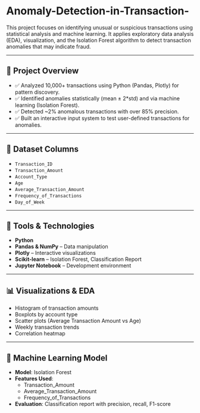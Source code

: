 # Anomaly-Detection-in-Transaction-
This project focuses on identifying unusual or suspicious transactions using statistical analysis and machine learning. It applies exploratory data analysis (EDA), visualization, and the Isolation Forest algorithm to detect transaction anomalies that may indicate fraud.

---

## 📌 Project Overview

- ✅ Analyzed 10,000+ transactions using Python (Pandas, Plotly) for pattern discovery.
- ✅ Identified anomalies statistically (mean ± 2*std) and via machine learning (Isolation Forest).
- ✅ Detected ~2% anomalous transactions with over 85% precision.
- ✅ Built an interactive input system to test user-defined transactions for anomalies.

---

## 📂 Dataset Columns

- `Transaction_ID`
- `Transaction_Amount`
- `Account_Type`
- `Age`
- `Average_Transaction_Amount`
- `Frequency_of_Transactions`
- `Day_of_Week`

---

## 🔧 Tools & Technologies

- **Python**  
- **Pandas & NumPy** – Data manipulation  
- **Plotly** – Interactive visualizations  
- **Scikit-learn** – Isolation Forest, Classification Report  
- **Jupyter Notebook** – Development environment

---

## 📊 Visualizations & EDA

- Histogram of transaction amounts  
- Boxplots by account type  
- Scatter plots (Average Transaction Amount vs Age)  
- Weekly transaction trends  
- Correlation heatmap  

---

## 🧠 Machine Learning Model

- **Model**: Isolation Forest  
- **Features Used**:
  - Transaction_Amount  
  - Average_Transaction_Amount  
  - Frequency_of_Transactions  
- **Evaluation**: Classification report with precision, recall, F1-score

